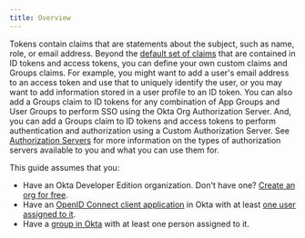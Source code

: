 ```yaml
---
title: Overview
---
```

Tokens contain claims that are statements about the subject, such as name, role, or email address. Beyond the [default set of claims](/docs/guides/validate-id-tokens/) that are contained in ID tokens and access tokens, you can define your own custom claims and Groups claims. For example, you might want to add a user's email address to an access token and use that to uniquely identify the user, or you may want to add information stored in a user profile to an ID token. You can also add a Groups claim to ID tokens for any combination of App Groups and User Groups to perform SSO using the Okta Org Authorization Server. And, you can add a Groups claim to ID tokens and access tokens to perform authentication and authorization using a Custom Authorization Server. See [Authorization Servers](/docs/guides/customize-authz-server/overview/) for more information on the types of authorization servers available to you and what you can use them for.

This guide assumes that you:

* Have an Okta Developer Edition organization. Don't have one? [Create an org for free](https://developer.okta.com/signup).
* Have an [OpenID Connect client application](https://help.okta.com/en/prod/okta_help_CSH.htm#ext_Apps_App_Integration_Wizard-oidc) in Okta with at least [one user assigned to it](https://help.okta.com/en/prod/okta_help_CSH.htm#ext-assign-apps).
* Have a [group in Okta](https://help.okta.com/en/prod/okta_help_CSH.htm#ext_Directory_Groups) with at least one person assigned to it.

<NextSectionLink/>
